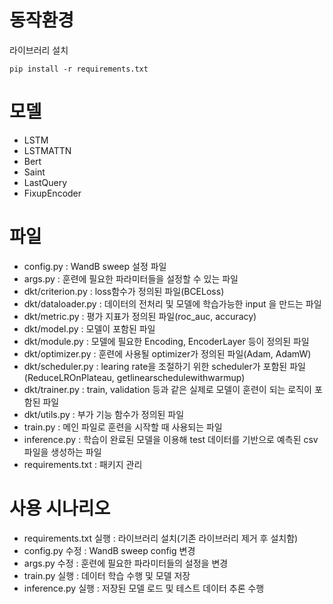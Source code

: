 # 동작환경

라이브러리 설치

```
pip install -r requirements.txt
```


# 모델

- LSTM
- LSTMATTN
- Bert
- Saint
- LastQuery
- FixupEncoder

# 파일

- config.py : WandB sweep 설정 파일
- args.py : 훈련에 필요한 파라미터들을 설정할 수 있는 파일
- dkt/criterion.py : loss함수가 정의된 파일(BCELoss)
- dkt/dataloader.py : 데이터의 전처리 및 모델에 학습가능한 input 을 만드는 파일
- dkt/metric.py : 평가 지표가 정의된 파일(roc_auc, accuracy)
- dkt/model.py : 모델이 포함된 파일
- dkt/module.py : 모델에 필요한 Encoding, EncoderLayer 등이 정의된 파일
- dkt/optimizer.py : 훈련에 사용될 optimizer가 정의된 파일(Adam, AdamW)
- dkt/scheduler.py : learing rate을 조절하기 위한 scheduler가 포함된 파일(ReduceLROnPlateau, getlinearschedulewithwarmup)
- dkt/trainer.py : train, validation 등과 같은 실제로 모델이 훈련이 되는 로직이 포함된 파일
- dkt/utils.py : 부가 기능 함수가 정의된 파일
- train.py : 메인 파일로 훈련을 시작할 때 사용되는 파일
- inference.py : 학습이 완료된 모델을 이용해 test 데이터를 기반으로 예측된 csv파일을 생성하는 파일
- requirements.txt : 패키지 관리


# 사용 시나리오

- requirements.txt 실행 : 라이브러리 설치(기존 라이브러리 제거 후 설치함)
- config.py 수정 : WandB sweep config 변경
- args.py 수정 : 훈련에 필요한 파라미터들의 설정을 변경
- train.py 실행 : 데이터 학습 수행 및 모델 저장
- inference.py 실행 : 저장된 모델 로드 및 테스트 데이터 추론 수행